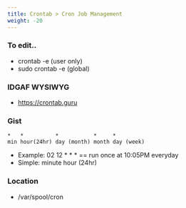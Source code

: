 ```yaml
---
title: Crontab > Cron Job Management
weight: -20
---
```


### To edit..
- crontab -e (user only)
- sudo crontab -e (global)

### IDGAF WYSIWYG
- https://crontab.guru

### Gist
```
*   *          *           *     *
min hour(24hr) day (month) month day (week)
```
- Example: 02 12 * * * <command> == run <command >once at 10:05PM everyday
- Simple: minute hour (24hr)

### Location
- /var/spool/cron
